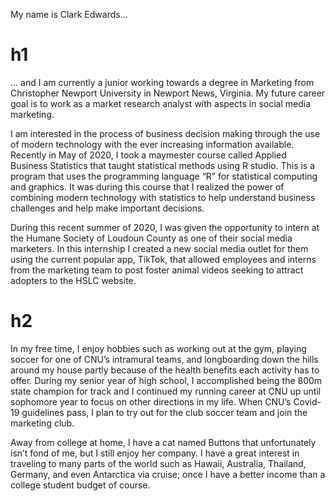 My name is Clark Edwards…

# h1
… and I am currently a junior working towards a degree in Marketing from Christopher Newport University in Newport News, Virginia. My future career goal is to work as a market research analyst with aspects in social media marketing. 

I am interested in the process of business decision making through the use of modern technology with the ever increasing information available. Recently in May of 2020, I took a maymester course called Applied Business Statistics that taught statistical methods using R studio. This is a program that uses the programming language “R” for statistical computing and graphics. It was during this course that I realized the power of combining modern technology with statistics to help understand business challenges and help make important decisions.

During this recent summer of 2020, I was given the opportunity to intern at the Humane Society of Loudoun County as one of their social media marketers. In this internship I created a new social media outlet for them using the current popular app, TikTok, that allowed employees and interns from the marketing team to post foster animal videos seeking to attract adopters to the HSLC website. 

# h2
In my free time, I enjoy hobbies such as working out at the gym, playing soccer for one of CNU’s intramural teams, and longboarding down the hills around my house partly because of the health benefits each activity has to offer. During my senior year of high school, I accomplished being the 800m state champion for track and I continued my running career at CNU up until sophomore year to focus on other directions in my life. When CNU’s Covid-19 guidelines pass, I plan to try out for the club soccer team and join the marketing club.

Away from college at home, I have a cat named Buttons that unfortunately isn’t fond of me, but I still enjoy her company. I have a great interest in traveling to many parts of the world such as Hawaii, Australia, Thailand, Germany, and even Antarctica via cruise; once I have a better income than a college student budget of course.
